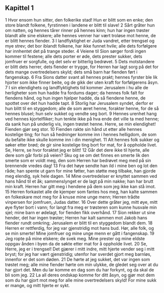 ## Kapittel 1

1 Hvor ensom hun sitter, den folkerike stad! Hun er blitt som en enke; den store blandt folkene, fyrstinnen i landene er blitt til slave!
2 Sårt gråter hun om natten, og hennes tårer rinner på hennes kinn; hun har ingen trøster blandt alle sine elskere; alle hennes venner har vært troløse mot henne, de er blitt hennes fiender.
3 I landflyktighet er Juda vandret, etter trengsel og mye strev; det bor iblandt folkene, har ikke funnet hvile; alle dets forfølgere har innhentet det på trange steder.
4 Veiene til Sion sørger fordi ingen kommer til festene; alle dets porter er øde, dets prester sukker, dets jomfruer er sorgfulle, og det selv er bitterlig bedrøvet.
5 Dets motstandere er blitt dets herrer, dets fiender er trygge, for Herren har lagt sorg på det for dets mange overtredelsers skyld; dets små barn har fienden ført i fangenskap.
6 Fra Sions datter svant all hennes prakt; hennes fyrster ble lik hjorter som ikke finner beite, og de gikk der uten kraft for forfølgerens åsyn.
7 I sin elendighets og landflyktighets tid kommer Jerusalem i hu alle de herligheter som hun hadde fra fordums dager; da hennes folk falt for fiendens hånd, og hun ingen hjelper hadde, da så fiendene henne, de spottet over det hun hadde tapt.
8 Storlig har Jerusalem syndet, derfor er hun blitt til en styggedom; alle de som æret henne, forakter henne, for de så hennes blusel; hun selv sukket og vendte seg bort.
9 Hennes urenhet hang ved hennes kjortelfliker; hun tenkte ikke på hva ende det ville ta med henne; da sank hun på underlig vis, ingen trøstet henne. Herre, se min elendighet! Fienden gjør seg stor.
10 Fienden rakte sin hånd ut etter alle hennes kostelige ting; for hun så hedninger komme inn i hennes helligdom, de som du befalte ikke skulle komme inn i din menighet.
11 Alt hennes folk sukker og søker etter brød; de gir sine kostelige ting bort for mat, for å oppholde livet. Se, Herre, se hvor foraktet jeg er blitt!
12 Går det dere ikke til hjerte, alle dere som går forbi på veien? Sku og se om det finnes en smerte lik den smerte som er voldt meg, den som Herren har bedrøvet meg med på sin brennende vredes dag!
13 Fra det høye sendte han ild i mine ben og lot den råde; han spente ut garn for mine føtter, han støtte meg tilbake, han gjorde meg elendig, syk hele dagen.
14 Mine overtredelser er knyttet sammen ved hans hånd til et åk; sammenslynget er de lagt på min nakke; han har brutt min kraft. Herren har gitt meg i hendene på dem som jeg ikke kan stå imot.
15 Herren forkastet alle de kjemper som fantes hos meg, han kalte sammen en folkeskare mot meg for å knuse mine unge menn; Herren trådte vinpersen for jomfruen, Judas datter.
16 Over dette gråter jeg, mitt øye, mitt øye flyter bort i vann; for langt fra meg er trøsteren som kunne husvale min sjel; mine barn er ødelagt, for fienden fikk overhånd.
17 Sion rekker ut sine hender, det har ingen trøster; Herren har kalt sammen mot Jakob hans fiender rundt omkring; Jerusalem er blitt til en styggedom blandt dem.
18 Herren er rettferdig, for jeg var gjenstridig mot hans bud. Hør, alle folk, og se min smerte! Mine jomfruer og mine unge menn er gått i fangenskap.
19 Jeg ropte på mine elskere; de svek meg. Mine prester og mine eldste oppgav ånden i byen da de søkte etter mat for å oppholde livet.
20 Se, Herre, jeg er i trengsel! Det gjærer i mitt indre, mitt hjerte vender seg i mitt bryst; for jeg har vært gjenstridig; utenfor har sverdet gjort meg barnløs, innenfor er det som døden.
21 De hørte at jeg sukket, det var ingen som trøstet meg; alle mine fiender hørte om min ulykke, de gledet seg over at du har gjort det. Men du lar komme en dag som du har forkynt, og da skal de bli som jeg.
22 La all deres ondskap komme for ditt åsyn, og gjør mot dem som du har gjort mot meg for alle mine overtredelsers skyld! For mine sukk er mange, og mitt hjerte er sykt.
